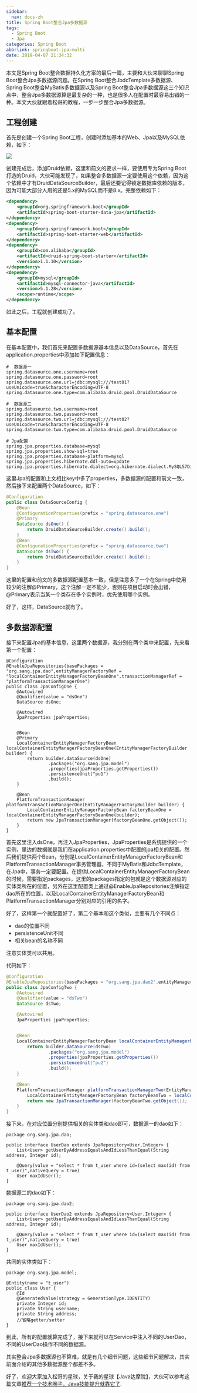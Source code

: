 ```yaml
---
sidebar:
  nav: docs-zh
title: Spring Boot整合Jpa多数据源
tags:
  - Spring Boot
  - Jpa
categories: Spring Boot
abbrlink: springboot-jpa-multi
date: 2019-04-07 21:34:32
---
```

本文是Spring Boot整合数据持久化方案的最后一篇，主要和大伙来聊聊Spring Boot整合Jpa多数据源问题。在Spring Boot整合JbdcTemplate多数据源、Spring Boot整合MyBatis多数据源以及Spring Boot整合Jpa多数据源这三个知识点中，整合Jpa多数据源算是最复杂的一种，也是很多人在配置时最容易出错的一种。本文大伙就跟着松哥的教程，一步一步整合Jpa多数据源。  

 <!-- more -->
 
## 工程创建  

首先是创建一个Spring Boot工程，创建时添加基本的Web、Jpa以及MySQL依赖，如下：  

![](http://www.javaboy.org/images/sb/5-1.png)  

创建完成后，添加Druid依赖，这里和前文的要求一样，要使用专为Spring Boot打造的Druid，大伙可能发现了，如果整合多数据源一定要使用这个依赖，因为这个依赖中才有DruidDataSourceBuilder，最后还要记得锁定数据库依赖的版本，因为可能大部分人用的还是5.x的MySQL而不是8.x。完整依赖如下：  

```xml
<dependency>
    <groupId>org.springframework.boot</groupId>
    <artifactId>spring-boot-starter-data-jpa</artifactId>
</dependency>
<dependency>
    <groupId>org.springframework.boot</groupId>
    <artifactId>spring-boot-starter-web</artifactId>
</dependency>
<dependency>
    <groupId>com.alibaba</groupId>
    <artifactId>druid-spring-boot-starter</artifactId>
    <version>1.1.10</version>
</dependency>
<dependency>
    <groupId>mysql</groupId>
    <artifactId>mysql-connector-java</artifactId>
    <version>5.1.28</version>
    <scope>runtime</scope>
</dependency>
```

如此之后，工程就创建成功了。  

## 基本配置  

在基本配置中，我们首先来配置多数据源基本信息以及DataSource，首先在application.properties中添加如下配置信息：  


```
#  数据源一
spring.datasource.one.username=root
spring.datasource.one.password=root
spring.datasource.one.url=jdbc:mysql:///test01?useUnicode=true&characterEncoding=UTF-8
spring.datasource.one.type=com.alibaba.druid.pool.DruidDataSource

#  数据源二
spring.datasource.two.username=root
spring.datasource.two.password=root
spring.datasource.two.url=jdbc:mysql:///test02?useUnicode=true&characterEncoding=UTF-8
spring.datasource.two.type=com.alibaba.druid.pool.DruidDataSource

# Jpa配置
spring.jpa.properties.database=mysql
spring.jpa.properties.show-sql=true
spring.jpa.properties.database-platform=mysql
spring.jpa.properties.hibernate.ddl-auto=update
spring.jpa.properties.hibernate.dialect=org.hibernate.dialect.MySQL57Dialect
```


这里Jpa的配置和上文相比key中多了properties，多数据源的配置和前文一致，然后接下来配置两个DataSource，如下：  


```java
@Configuration
public class DataSourceConfig {
    @Bean
    @ConfigurationProperties(prefix = "spring.datasource.one")
    @Primary
    DataSource dsOne() {
        return DruidDataSourceBuilder.create().build();
    }
    @Bean
    @ConfigurationProperties(prefix = "spring.datasource.two")
    DataSource dsTwo() {
        return DruidDataSourceBuilder.create().build();
    }
}
```


这里的配置和前文的多数据源配置基本一致，但是注意多了一个在Spring中使用较少的注解@Primary，这个注解一定不能少，否则在项目启动时会出错，@Primary表示当某一个类存在多个实例时，优先使用哪个实例。  

好了，这样，DataSource就有了。  

## 多数据源配置  

接下来配置Jpa的基本信息，这里两个数据源，我分别在两个类中来配置，先来看第一个配置：  


```
@Configuration
@EnableJpaRepositories(basePackages = "org.sang.jpa.dao",entityManagerFactoryRef = "localContainerEntityManagerFactoryBeanOne",transactionManagerRef = "platformTransactionManagerOne")
public class JpaConfigOne {
    @Autowired
    @Qualifier(value = "dsOne")
    DataSource dsOne;

    @Autowired
    JpaProperties jpaProperties;


    @Bean
    @Primary
    LocalContainerEntityManagerFactoryBean localContainerEntityManagerFactoryBeanOne(EntityManagerFactoryBuilder builder) {
        return builder.dataSource(dsOne)
                .packages("org.sang.jpa.model")
                .properties(jpaProperties.getProperties())
                .persistenceUnit("pu1")
                .build();
    }

    @Bean
    PlatformTransactionManager platformTransactionManagerOne(EntityManagerFactoryBuilder builder) {
        LocalContainerEntityManagerFactoryBean factoryBeanOne = localContainerEntityManagerFactoryBeanOne(builder);
        return new JpaTransactionManager(factoryBeanOne.getObject());
    }
}
```

首先这里注入dsOne，再注入JpaProperties，JpaProperties是系统提供的一个实例，里边的数据就是我们在application.properties中配置的jpa相关的配置。然后我们提供两个Bean，分别是LocalContainerEntityManagerFactoryBean和PlatformTransactionManager事务管理器，不同于MyBatis和JdbcTemplate，在Jpa中，事务一定要配置。在提供LocalContainerEntityManagerFactoryBean的时候，需要指定packages，这里的packages指定的包就是这个数据源对应的实体类所在的位置，另外在这里配置类上通过@EnableJpaRepositories注解指定dao所在的位置，以及LocalContainerEntityManagerFactoryBean和PlatformTransactionManager分别对应的引用的名字。  


好了，这样第一个就配置好了，第二个基本和这个类似，主要有几个不同点：  

- dao的位置不同
- persistenceUnit不同
- 相关bean的名称不同

注意实体类可以共用。  

代码如下：  

```java
@Configuration
@EnableJpaRepositories(basePackages = "org.sang.jpa.dao2",entityManagerFactoryRef = "localContainerEntityManagerFactoryBeanTwo",transactionManagerRef = "platformTransactionManagerTwo")
public class JpaConfigTwo {
    @Autowired
    @Qualifier(value = "dsTwo")
    DataSource dsTwo;

    @Autowired
    JpaProperties jpaProperties;


    @Bean
    LocalContainerEntityManagerFactoryBean localContainerEntityManagerFactoryBeanTwo(EntityManagerFactoryBuilder builder) {
        return builder.dataSource(dsTwo)
                .packages("org.sang.jpa.model")
                .properties(jpaProperties.getProperties())
                .persistenceUnit("pu2")
                .build();
    }

    @Bean
    PlatformTransactionManager platformTransactionManagerTwo(EntityManagerFactoryBuilder builder) {
        LocalContainerEntityManagerFactoryBean factoryBeanTwo = localContainerEntityManagerFactoryBeanTwo(builder);
        return new JpaTransactionManager(factoryBeanTwo.getObject());
    }
}
```


接下来，在对应位置分别提供相关的实体类和dao即可，数据源一的dao如下：  

```
package org.sang.jpa.dao;

public interface UserDao extends JpaRepository<User,Integer> {
    List<User> getUserByAddressEqualsAndIdLessThanEqual(String address, Integer id);

    @Query(value = "select * from t_user where id=(select max(id) from t_user)",nativeQuery = true)
    User maxIdUser();
}
```


数据源二的dao如下：  

```
package org.sang.jpa.dao2;

public interface UserDao2 extends JpaRepository<User,Integer> {
    List<User> getUserByAddressEqualsAndIdLessThanEqual(String address, Integer id);

    @Query(value = "select * from t_user where id=(select max(id) from t_user)",nativeQuery = true)
    User maxIdUser();
}
```


共同的实体类如下：  


```
package org.sang.jpa.model;

@Entity(name = "t_user")
public class User {
    @Id
    @GeneratedValue(strategy = GenerationType.IDENTITY)
    private Integer id;
    private String username;
    private String address;
    //省略getter/setter
}
```


到此，所有的配置就算完成了，接下来就可以在Service中注入不同的UserDao，不同的UserDao操作不同的数据源。  

其实整合Jpa多数据源也不算难，就是有几个细节问题，这些细节问题解决，其实前面介绍的其他多数据源整个都差不多。  

好了，欢迎大家加入松哥的星球，关于我的星球【Java达摩院】，大伙可以参考这篇文章[推荐一个技术圈子，Java技能提升就靠它了](https://mp.weixin.qq.com/s/hAoDC77itM7IpixxHriqUw).  
